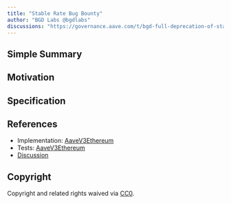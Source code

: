 ```yaml
---
title: "Stable Rate Bug Bounty"
author: "BGD Labs @bgdlabs"
discussions: "https://governance.aave.com/t/bgd-full-deprecation-of-stable-rate/16473"
---
```


## Simple Summary

## Motivation

## Specification

## References

- Implementation: [AaveV3Ethereum](https://github.com/bgd-labs/aave-proposals-v3/blob/main/src/20240207_AaveV3Ethereum_StableRateBugBounty/AaveV3Ethereum_StableRateBugBounty_20240207.sol)
- Tests: [AaveV3Ethereum](https://github.com/bgd-labs/aave-proposals-v3/blob/main/src/20240207_AaveV3Ethereum_StableRateBugBounty/AaveV3Ethereum_StableRateBugBounty_20240207.t.sol)
- [Discussion](https://governance.aave.com/t/bgd-full-deprecation-of-stable-rate/16473)

## Copyright

Copyright and related rights waived via [CC0](https://creativecommons.org/publicdomain/zero/1.0/).

